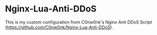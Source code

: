 # Nginx-Lua-Anti-DDoS
This is my custom configuration from C0nw0nk's Nginx Anti DDoS Script (https://github.com/C0nw0nk/Nginx-Lua-Anti-DDoS). 
